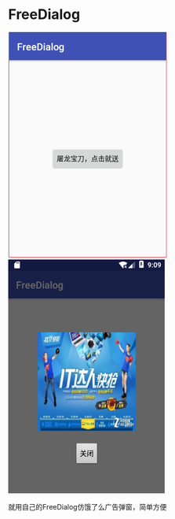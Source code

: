 # FreeDialog
![image](https://github.com/cnm7625904/FreeDialog/blob/master/img/1.png)
![image](https://github.com/cnm7625904/FreeDialog/blob/master/img/2.png)


就用自己的FreeDialog仿饿了么广告弹窗，简单方便
